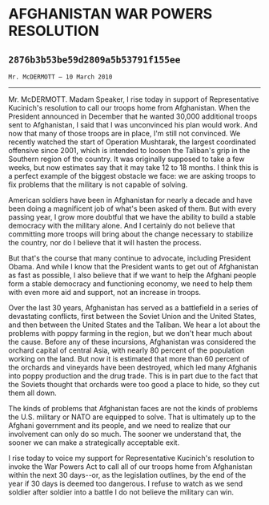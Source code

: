 # AFGHANISTAN WAR POWERS RESOLUTION
## `2876b3b53be59d2809a5b53791f155ee`
`Mr. McDERMOTT — 10 March 2010`

---


Mr. McDERMOTT. Madam Speaker, I rise today in support of 
Representative Kucinich's resolution to call our troops home from 
Afghanistan. When the President announced in December that he wanted 
30,000 additional troops sent to Afghanistan, I said that I was 
unconvinced his plan would work. And now that many of those troops are 
in place, I'm still not convinced. We recently watched the start of 
Operation Mushtarak, the largest coordinated offensive since 2001, 
which is intended to loosen the Taliban's grip in the Southern region 
of the country. It was originally supposed to take a few weeks, but now 
estimates say that it may take 12 to 18 months. I think this is a 
perfect example of the biggest obstacle we face: we are asking troops 
to fix problems that the military is not capable of solving.

American soldiers have been in Afghanistan for nearly a decade and 
have been doing a magnificent job of what's been asked of them. But 
with every passing year, I grow more doubtful that we have the ability 
to build a stable democracy with the military alone. And I certainly do 
not believe that committing more troops will bring about the change 
necessary to stabilize the country, nor do I believe that it will 
hasten the process.

But that's the course that many continue to advocate, including 
President Obama. And while I know that the President wants to get out 
of Afghanistan as fast as possible, I also believe that if we want to 
help the Afghani people form a stable democracy and functioning 
economy, we need to help them with even more aid and support, not an 
increase in troops.

Over the last 30 years, Afghanistan has served as a battlefield in a 
series of devastating conflicts, first between the Soviet Union and the 
United States, and then between the United States and the Taliban. We 
hear a lot about the problems with poppy farming in the region, but we 
don't hear much about the cause. Before any of these incursions, 
Afghanistan was considered the orchard capital of central Asia, with 
nearly 80 percent of the population working on the land. But now it is 
estimated that more than 60 percent of the orchards and vineyards have 
been destroyed, which led many Afghanis into poppy production and the 
drug trade. This is in part due to the fact that the Soviets thought 
that orchards were too good a place to hide, so they cut them all down.

The kinds of problems that Afghanistan faces are not the kinds of 
problems the U.S. military or NATO are equipped to solve. That is 
ultimately up to the Afghani government and its people, and we need to 
realize that our involvement can only do so much. The sooner we 
understand that, the sooner we can make a strategically acceptable 
exit.

I rise today to voice my support for Representative Kucinich's 
resolution to invoke the War Powers Act to call all of our troops home 
from Afghanistan within the next 30 days--or, as the legislation 
outlines, by the end of the year if 30 days is deemed too dangerous. I 
refuse to watch as we send soldier after soldier into a battle I do not 
believe the military can win.